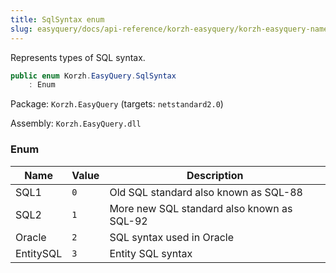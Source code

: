 ```yaml
---
title: SqlSyntax enum
slug: easyquery/docs/api-reference/korzh-easyquery/korzh-easyquery-namespace/sqlsyntax-enum
---
```



Represents types of SQL syntax.
```csharp
public enum Korzh.EasyQuery.SqlSyntax
    : Enum

```
Package: `Korzh.EasyQuery` (targets: `netstandard2.0`)

Assembly: `Korzh.EasyQuery.dll`

### Enum

| Name | Value | Description | 
| --- | --- | --- | 
| SQL1 | `0` | Old SQL standard also known as SQL-88 | 
| SQL2 | `1` | More new SQL standard also known as SQL-92 | 
| Oracle | `2` | SQL syntax used in Oracle | 
| EntitySQL | `3` | Entity SQL syntax |